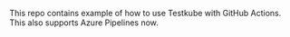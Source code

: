 This repo contains example of how to use Testkube with GitHub Actions. This also supports Azure Pipelines now.
